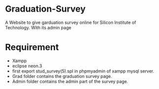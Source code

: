 # Graduation-Survey
A Website to give garduation survey online for Silicon Institute of Technology. With its admin page 


# Requirement
- Xampp
- eclipse neon.3
- first export stud_survey(5).spl in phpmyadmin of xampp mysql server.
- Grad folder contains the graduation survey page.
- Admin folder contains the admin part of the survey page.
